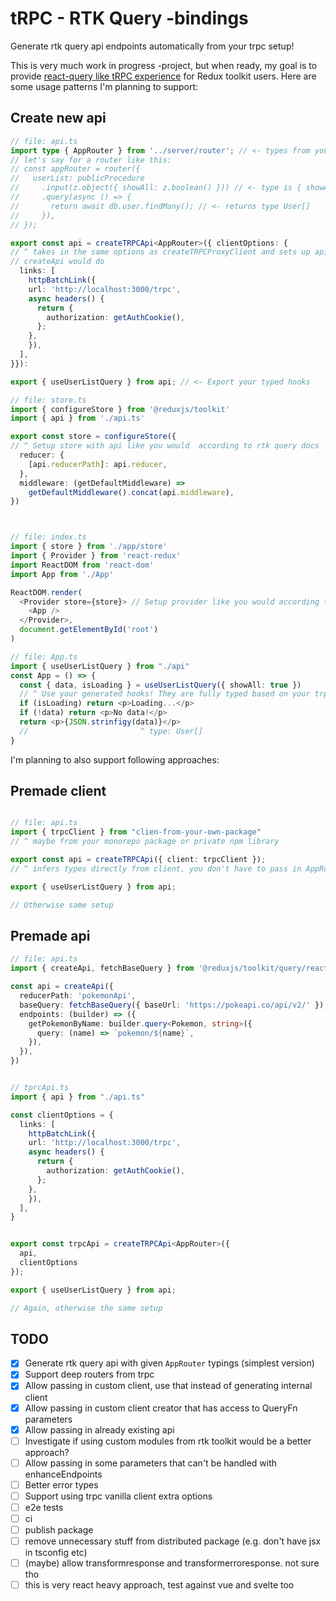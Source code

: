 # tRPC - RTK Query -bindings

Generate rtk query api endpoints automatically from your trpc setup!

This is very much work in progress -project, but when ready, my goal is to provide [react-query like tRPC experience](https://trpc.io/docs/client/react) for Redux toolkit users. Here are some usage patterns I'm planning to support:

## Create new api

```ts
// file: api.ts
import type { AppRouter } from '../server/router'; // <- types from your server,
// let's say for a router like this:
// const appRouter = router({
//   userList: publicProcedure
//     .input(z.object({ showAll: z.boolean() })) // <- type is { showAll: boolean }
//     .query(async () => {
//       return await db.user.findMany(); // <- returns type User[]
//     }),
// });

export const api = createTRPCApi<AppRouter>({ clientOptions: {
// ^ takes in the same options as createTRPCProxyClient and sets up api like
// createApi would do
  links: [
    httpBatchLink({
    url: 'http://localhost:3000/trpc',
    async headers() {
      return {
        authorization: getAuthCookie(),
      };
    },
    }),
  ],
}}):

export { useUserListQuery } from api; // <- Export your typed hooks

// file: store.ts
import { configureStore } from '@reduxjs/toolkit'
import { api } from './api.ts'

export const store = configureStore({
// ^ Setup store with api like you would  according to rtk query docs
  reducer: {
    [api.reducerPath]: api.reducer,
  },
  middleware: (getDefaultMiddleware) =>
    getDefaultMiddleware().concat(api.middleware),
})



// file: index.ts
import { store } from './app/store'
import { Provider } from 'react-redux'
import ReactDOM from 'react-dom'
import App from './App'

ReactDOM.render(
  <Provider store={store}> // Setup provider like you would according to rtk query docs
    <App />
  </Provider>,
  document.getElementById('root')
)

// file: App.ts
import { useUserListQuery } from "./api"
const App = () => {
  const { data, isLoading } = useUserListQuery({ showAll: true })
  // ^ Use your generated hooks! They are fully typed based on your trpc router.
  if (isLoading) return <p>Loading...</p>
  if (!data) return <p>No data!</p>
  return <p>{JSON.strinfigy(data)}</p>
  //                         ^ type: User[]
}
```

I'm planning to also support following approaches:

## Premade client

```ts

// file: api.ts
import { trpcClient } from "clien-from-your-own-package"
// ^ maybe from your monorepo package or private npm library

export const api = createTRPCApi({ client: trpcClient });
// ^ infers types directly from client, you don't have to pass in AppRouter type

export { useUserListQuery } from api;

// Otherwise same setup
```

## Premade api

```ts
// file: api.ts
import { createApi, fetchBaseQuery } from '@reduxjs/toolkit/query/react'

const api = createApi({
  reducerPath: 'pokemonApi',
  baseQuery: fetchBaseQuery({ baseUrl: 'https://pokeapi.co/api/v2/' }),
  endpoints: (builder) => ({
    getPokemonByName: builder.query<Pokemon, string>({
      query: (name) => `pokemon/${name}`,
    }),
  }),
})


// tprcApi.ts
import { api } from "./api.ts"

const clientOptions = {
  links: [
    httpBatchLink({
    url: 'http://localhost:3000/trpc',
    async headers() {
      return {
        authorization: getAuthCookie(),
      };
    },
    }),
  ],
}


export const trpcApi = createTRPCApi<AppRouter>({
  api,
  clientOptions
});

export { useUserListQuery } from api;

// Again, otherwise the same setup
```

## TODO

- [x] Generate rtk query api with given `AppRouter` typings (simplest version)
- [x] Support deep routers from trpc
- [x] Allow passing in custom client, use that instead of generating internal client
- [x] Allow passing in custom client creator that has access to QueryFn parameters
- [x] Allow passing in already existing api
- [ ] Investigate if using custom modules from rtk toolkit would be a better approach?
- [ ] Allow passing in some parameters that can't be handled with enhanceEndpoints
- [ ] Better error types
- [ ] Support using trpc vanilla client extra options
- [ ] e2e tests
- [ ] ci
- [ ] publish package
- [ ] remove unnecessary stuff from distributed package (e.g. don't have jsx in tsconfig etc)
- [ ] (maybe) allow transformresponse and transformerroresponse. not sure tho
- [ ] this is very react heavy approach, test against vue and svelte too
